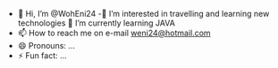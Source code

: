 - 👋 Hi, I’m @WohEni24
 -👀 I’m interested in travelling and learning new technologies
  🌱 I’m currently learning JAVA
- 📫 How to reach me on e-mail weni24@hotmail.com
- 😄 Pronouns: ...
- ⚡ Fun fact: ...

<!---
WohEni24/WohEni24 is a ✨ special ✨ repository because its `README.md` (this file) appears on your GitHub profile.
You can click the Preview link to take a look at your changes.
--->
